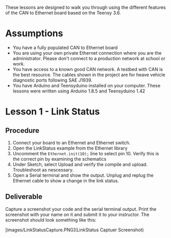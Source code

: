 These lessons are designed to walk you through using the different features of the CAN to Ethernet board based on the Teensy 3.6.
# Assumptions
 * You have a fully populated CAN to Ethernet board
 * You are using your own private Ethernet connection where you are the administrator. Please don't connect to a production network at school or work.
 * You have access to a known good CAN network. A testbed with CAN is the best resource. The cables shown in the project are for heave vehicle diagnostic ports following SAE J1939.
 * You have Arduino and Teensyduino installed on your computer. These lessons were written using Arduino 1.8.5 and Teensyduino 1.42

# Lesson 1 - Link Status
## Procedure
  1. Connect your board to an Ethernet and Ethernet switch.
  2. Open the LinkStatus example from the Ethernet library
  3. Uncomment the `Ethernet.init(10);` line to select pin 10. Verify this is the correct pin by examining the schematics
  4. Under Sketch, select Upload and verify the compile and upload. Troubleshoot as nescessary.
  5. Open a Serial terminal and show the output. Unplug and replug the Ethernet cable to show a change in the link status.
## Deliverable
Capture a screenshot your code and the serial terminal output. Print the screenshot with your name on it and submit it to your instructor. The screenshot should look something like this:

[images/LinkStatusCapture.PNG](LinkStatus Captuer Screenshot)

